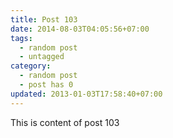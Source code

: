 ```yaml
---
title: Post 103
date: 2014-08-03T04:05:56+07:00
tags:
  - random post
  - untagged
category:
  - random post
  - post has 0
updated: 2013-01-03T17:58:40+07:00
---
```

This is content of post 103
